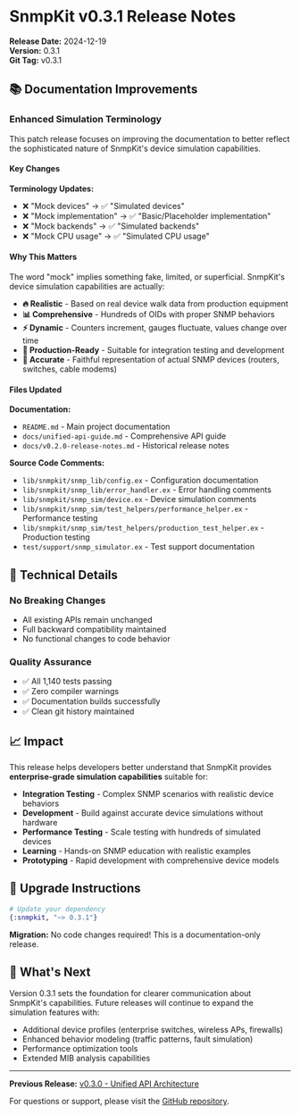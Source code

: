 # SnmpKit v0.3.1 Release Notes

**Release Date:** 2024-12-19  
**Version:** 0.3.1  
**Git Tag:** v0.3.1  

## 📚 Documentation Improvements

### Enhanced Simulation Terminology

This patch release focuses on improving the documentation to better reflect the sophisticated nature of SnmpKit's device simulation capabilities.

#### Key Changes

**Terminology Updates:**
- ❌ "Mock devices" → ✅ "Simulated devices"
- ❌ "Mock implementation" → ✅ "Basic/Placeholder implementation"  
- ❌ "Mock backends" → ✅ "Simulated backends"
- ❌ "Mock CPU usage" → ✅ "Simulated CPU usage"

#### Why This Matters

The word "mock" implies something fake, limited, or superficial. SnmpKit's device simulation capabilities are actually:

- **🔥 Realistic** - Based on real device walk data from production equipment
- **📊 Comprehensive** - Hundreds of OIDs with proper SNMP behaviors  
- **⚡ Dynamic** - Counters increment, gauges fluctuate, values change over time
- **🧪 Production-Ready** - Suitable for integration testing and development
- **🎯 Accurate** - Faithful representation of actual SNMP devices (routers, switches, cable modems)

#### Files Updated

**Documentation:**
- `README.md` - Main project documentation
- `docs/unified-api-guide.md` - Comprehensive API guide
- `docs/v0.2.0-release-notes.md` - Historical release notes

**Source Code Comments:**
- `lib/snmpkit/snmp_lib/config.ex` - Configuration documentation
- `lib/snmpkit/snmp_lib/error_handler.ex` - Error handling comments
- `lib/snmpkit/snmp_sim/device.ex` - Device simulation comments
- `lib/snmpkit/snmp_sim/test_helpers/performance_helper.ex` - Performance testing
- `lib/snmpkit/snmp_sim/test_helpers/production_test_helper.ex` - Production testing
- `test/support/snmp_simulator.ex` - Test support documentation

## 🔧 Technical Details

### No Breaking Changes
- All existing APIs remain unchanged
- Full backward compatibility maintained
- No functional changes to code behavior

### Quality Assurance
- ✅ All 1,140 tests passing
- ✅ Zero compiler warnings
- ✅ Documentation builds successfully
- ✅ Clean git history maintained

## 📈 Impact

This release helps developers better understand that SnmpKit provides **enterprise-grade simulation capabilities** suitable for:

- **Integration Testing** - Complex SNMP scenarios with realistic device behaviors
- **Development** - Build against accurate device simulations without hardware
- **Performance Testing** - Scale testing with hundreds of simulated devices
- **Learning** - Hands-on SNMP education with realistic examples
- **Prototyping** - Rapid development with comprehensive device models

## 🚀 Upgrade Instructions

```elixir
# Update your dependency
{:snmpkit, "~> 0.3.1"}
```

**Migration:** No code changes required! This is a documentation-only release.

## 📖 What's Next

Version 0.3.1 sets the foundation for clearer communication about SnmpKit's capabilities. Future releases will continue to expand the simulation features with:

- Additional device profiles (enterprise switches, wireless APs, firewalls)
- Enhanced behavior modeling (traffic patterns, fault simulation)
- Performance optimization tools
- Extended MIB analysis capabilities

---

**Previous Release:** [v0.3.0 - Unified API Architecture](v0.3.0-release-notes.md)

For questions or support, please visit the [GitHub repository](https://github.com/awksedgreep/snmpkit).